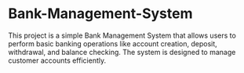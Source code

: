 # Bank-Management-System
This project is a simple Bank Management System that allows users to perform basic banking operations like account creation, deposit, withdrawal, and balance checking. The system is designed to manage customer accounts efficiently.
